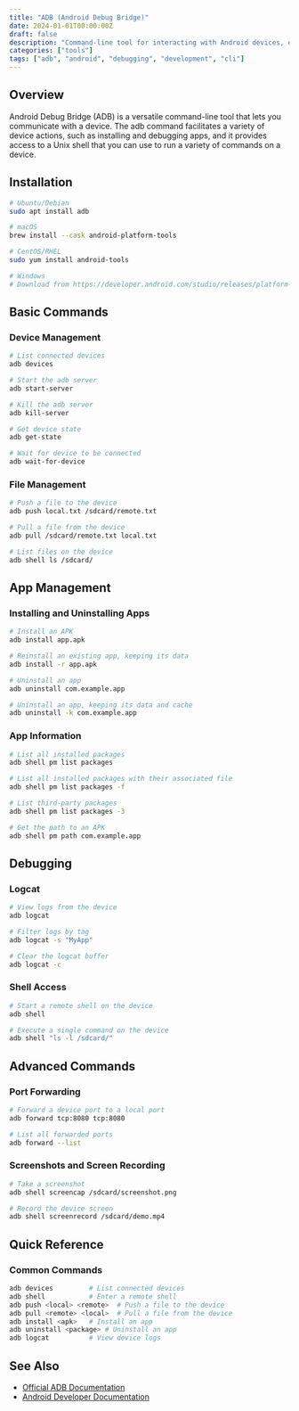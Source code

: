 ```yaml
---
title: "ADB (Android Debug Bridge)"
date: 2024-01-01T00:00:00Z
draft: false
description: "Command-line tool for interacting with Android devices, essential for development, debugging, and testing."
categories: ["tools"]
tags: ["adb", "android", "debugging", "development", "cli"]
---
```


## Overview

Android Debug Bridge (ADB) is a versatile command-line tool that lets you communicate with a device. The adb command facilitates a variety of device actions, such as installing and debugging apps, and it provides access to a Unix shell that you can use to run a variety of commands on a device.

## Installation

```bash
# Ubuntu/Debian
sudo apt install adb

# macOS
brew install --cask android-platform-tools

# CentOS/RHEL
sudo yum install android-tools

# Windows
# Download from https://developer.android.com/studio/releases/platform-tools
```

## Basic Commands

### Device Management
```bash
# List connected devices
adb devices

# Start the adb server
adb start-server

# Kill the adb server
adb kill-server

# Get device state
adb get-state

# Wait for device to be connected
adb wait-for-device
```

### File Management
```bash
# Push a file to the device
adb push local.txt /sdcard/remote.txt

# Pull a file from the device
adb pull /sdcard/remote.txt local.txt

# List files on the device
adb shell ls /sdcard/
```

## App Management

### Installing and Uninstalling Apps
```bash
# Install an APK
adb install app.apk

# Reinstall an existing app, keeping its data
adb install -r app.apk

# Uninstall an app
adb uninstall com.example.app

# Uninstall an app, keeping its data and cache
adb uninstall -k com.example.app
```

### App Information
```bash
# List all installed packages
adb shell pm list packages

# List all installed packages with their associated file
adb shell pm list packages -f

# List third-party packages
adb shell pm list packages -3

# Get the path to an APK
adb shell pm path com.example.app
```

## Debugging

### Logcat
```bash
# View logs from the device
adb logcat

# Filter logs by tag
adb logcat -s "MyApp"

# Clear the logcat buffer
adb logcat -c
```

### Shell Access
```bash
# Start a remote shell on the device
adb shell

# Execute a single command on the device
adb shell "ls -l /sdcard/"
```

## Advanced Commands

### Port Forwarding
```bash
# Forward a device port to a local port
adb forward tcp:8080 tcp:8080

# List all forwarded ports
adb forward --list
```

### Screenshots and Screen Recording
```bash
# Take a screenshot
adb shell screencap /sdcard/screenshot.png

# Record the device screen
adb shell screenrecord /sdcard/demo.mp4
```

## Quick Reference

### Common Commands
```bash
adb devices         # List connected devices
adb shell           # Enter a remote shell
adb push <local> <remote>  # Push a file to the device
adb pull <remote> <local>  # Pull a file from the device
adb install <apk>   # Install an app
adb uninstall <package> # Uninstall an app
adb logcat          # View device logs
```

## See Also

- [Official ADB Documentation](https://developer.android.com/studio/command-line/adb)
- [Android Developer Documentation](https://developer.android.com/)
